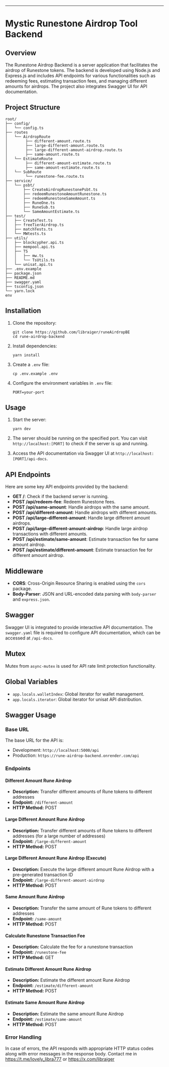 ---

# Mystic Runestone Airdrop Tool Backend

## Overview

The Runestone Airdrop Backend is a server application that facilitates the airdrop of Runestone tokens. The backend is developed using Node.js and Express.js and includes API endpoints for various functionalities such as redeeming fees, estimating transaction fees, and managing different amounts for airdrops. The project also integrates Swagger UI for API documentation.

## Project Structure

```
root/
├── config/
│   └── config.ts
├── routes
│   └── AirdropRoute
│        ├── different-amount.route.ts
│        ├── large-different-amount.route.ts
│        ├── large-different-amount-airdrop.route.ts
│        ├── same-amount.route.ts
│   └── EstimateRoute
│        ├── different-amount-estimate.route.ts
│        ├── same-amount-estimate.route.ts
│   └── SubRoute
│        └── runestone-fee.route.ts
├── service/
│   └── psbt/
│       ├── CreateAirdropRunestonePsbt.ts
│       ├── redeemRunestoneAmountRunestone.ts
│       ├── redeemRunestoneSameAmount.ts
│       ├── RuneOne.ts
│       ├── RuneSub.ts
│       └── SameAmountEstimate.ts
├── test/
│   ├── CreateTest.ts
│   ├── freeTierAirdrop.ts
│   ├── matchTests.ts
│   └── MWtests.ts
├── utils/
│   ├── blockcypher.api.ts
│   ├── mempool.api.ts
│   ├── TS
│   │   ├── mw.ts
│   │   └── TsUtils.ts
│   └── unisat.api.ts
├── .env.example
├── package.json
├── README.md
├── swagger.yaml
├── tsconfig.json
└── yarn.lock
env
```

## Installation

1. Clone the repository:

   ```
   git clone https://github.com/libraiger/runeAirdropBE
   cd rune-airdrop-backend
   ```

2. Install dependencies:

   ```
   yarn install
   ```

3. Create a `.env` file:

   ```
   cp .env.example .env
   ```

4. Configure the environment variables in `.env` file:
   ```
   PORT=your-port
   ```

## Usage

1. Start the server:

   ```
   yarn dev
   ```

2. The server should be running on the specified port. You can visit `http://localhost:[PORT]` to check if the server is up and running.

3. Access the API documentation via Swagger UI at `http://localhost:[PORT]/api-docs`.

## API Endpoints

Here are some key API endpoints provided by the backend:

- **GET /**: Check if the backend server is running.
- **POST /api/redeem-fee**: Redeem Runestone fees.
- **POST /api/same-amount**: Handle airdrops with the same amount.
- **POST /api/different-amount**: Handle airdrops with different amounts.
- **POST /api/large-different-amount**: Handle large different amount airdrops.
- **POST /api/large-different-amount-airdrop**: Handle large airdrop transactions with different amounts.
- **POST /api/estimate/same-amount**: Estimate transaction fee for same amount airdrop.
- **POST /api/estimate/different-amount**: Estimate transaction fee for different amount airdrop.

## Middleware

- **CORS**: Cross-Origin Resource Sharing is enabled using the `cors` package.
- **Body-Parser**: JSON and URL-encoded data parsing with `body-parser` and `express.json`.

## Swagger

Swagger UI is integrated to provide interactive API documentation. The `swagger.yaml` file is required to configure API documentation, which can be accessed at `/api-docs`.

## Mutex

Mutex from `async-mutex` is used for API rate limit protection functionality.

## Global Variables

- `app.locals.walletIndex`: Global iterator for wallet management.
- `app.locals.iterator`: Global iterator for unisat API distribution.

## Swagger Usage

### Base URL

The base URL for the API is:

- Development: `http://localhost:5000/api`
- Production: `https://rune-airdrop-backend.onrender.com/api`

### Endpoints

#### Different Amount Rune Airdrop

- **Description:** Transfer different amounts of Rune tokens to different addresses
- **Endpoint:** `/different-amount`
- **HTTP Method:** POST

#### Large Different Amount Rune Airdrop

- **Description:** Transfer different amounts of Rune tokens to different addresses (for a large number of addresses)
- **Endpoint:** `/large-different-amount`
- **HTTP Method:** POST

#### Large Different Amount Rune Airdrop (Execute)

- **Description:** Execute the large different amount Rune Airdrop with a pre-generated transaction ID
- **Endpoint:** `/large-different-amount-airdrop`
- **HTTP Method:** POST

#### Same Amount Rune Airdrop

- **Description:** Transfer the same amount of Rune tokens to different addresses
- **Endpoint:** `/same-amount`
- **HTTP Method:** POST

#### Calculate Runestone Transaction Fee

- **Description:** Calculate the fee for a runestone transaction
- **Endpoint:** `/runestone-fee`
- **HTTP Method:** GET

#### Estimate Different Amount Rune Airdrop

- **Description:** Estimate the different amount Rune Airdrop
- **Endpoint:** `/estimate/different-amount`
- **HTTP Method:** POST

#### Estimate Same Amount Rune Airdrop

- **Description:** Estimate the same amount Rune Airdrop
- **Endpoint:** `/estimate/same-amount`
- **HTTP Method:** POST

### Error Handling

In case of errors, the API responds with appropriate HTTP status codes along with error messages in the response body.
Contact me in https://t.me/lovely_libra777 or https://x.com/libraiger

